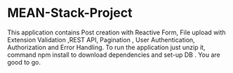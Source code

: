 # MEAN-Stack-Project
This application contains Post creation with Reactive Form, File upload with Extension Validation ,REST API, Pagination , User Authentication,  Authorization and Error Handling.
To run the application just unzip it, command npm install to download dependencies and set-up DB .
You are good to go.
